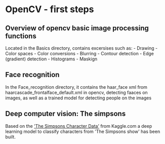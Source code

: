 # OpenCV - first steps

## Overview of opencv basic image processing functions

Located in the Basics directory, contains excersises such as:
    - Drawing
    - Color spaces
    - Color conversions
    - Blurring
    - Contour detection
    - Edge (gradient) detection
    - Histograms
    - Maskign

## Face recognition

In the Face_recognition directory, it contains the haar_face xml from haarcascade_frontalface_default.xml in opencv, detecting faaces on images, as well as a trained model for detecting people on the images

## Deep computer vision: The simpsons

Based on the ['The Simpsons Character Data'](https://www.kaggle.com/datasets/alexattia/the-simpsons-characters-dataset) from Kaggle.com a deep learning model to classify characters from 'The Simpsons show' has been built.


